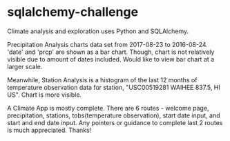 # sqlalchemy-challenge

Climate analysis and exploration uses Python and SQLAlchemy. 

Precipitation Analysis charts data set from 2017-08-23 to 2016-08-24. 'date' and 'prcp' are shown as a bar chart. Though, chart is not relatively visible due to amount of dates included. Would like to view bar chart at a larger scale. 

Meanwhile, Station Analysis is a histogram of the last 12 months of temperature observation data for station, "USC00519281 WAIHEE 837.5, HI US". Chart is more visible. 

A Climate App is mostly complete. There are 6 routes - welcome page, precipitation, stations, tobs(temperature observation), start date input, and start and end date input. Any pointers or guidance to complete last 2 routes is much appreciated. Thanks!

